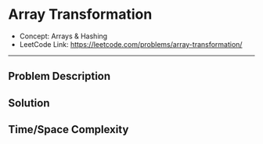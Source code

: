 # Array Transformation

- Concept: Arrays & Hashing
- LeetCode Link: https://leetcode.com/problems/array-transformation/

---

## Problem Description

## Solution

## Time/Space Complexity

